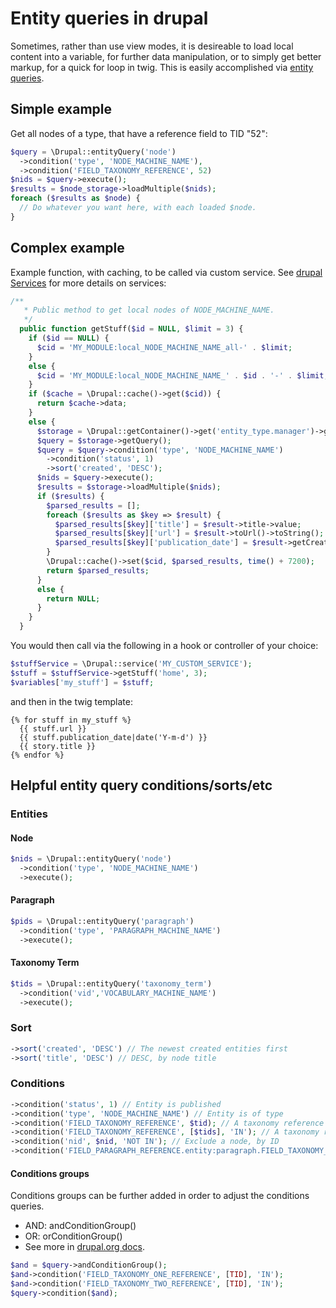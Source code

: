 # Entity queries in drupal

Sometimes, rather than use view modes, it is desireable to load local content into a variable, for further data manipulation, or to simply get better markup, for a quick for loop in twig. This is easily accomplished via [entity queries](https://api.drupal.org/api/drupal/core%21lib%21Drupal.php/function/Drupal%3A%3AentityQuery/8.6.x).

## Simple example

Get all nodes of a type, that have a reference field to TID "52":

```php
$query = \Drupal::entityQuery('node')
  ->condition('type', 'NODE_MACHINE_NAME'),
  ->condition('FIELD_TAXONOMY_REFERENCE', 52)
$nids = $query->execute();
$results = $node_storage->loadMultiple($nids);
foreach ($results as $node) {
  // Do whatever you want here, with each loaded $node.
}
```

## Complex example

Example function, with caching, to be called via custom service. See [drupal Services](/back-end/drupal/drupal-services) for more details on services:

```php
/**
   * Public method to get local nodes of NODE_MACHINE_NAME.
   */
  public function getStuff($id = NULL, $limit = 3) {
    if ($id == NULL) {
      $cid = 'MY_MODULE:local_NODE_MACHINE_NAME_all-' . $limit;
    }
    else {
      $cid = 'MY_MODULE:local_NODE_MACHINE_NAME_' . $id . '-' . $limit;
    }
    if ($cache = \Drupal::cache()->get($cid)) {
      return $cache->data;
    }
    else {
      $storage = \Drupal::getContainer()->get('entity_type.manager')->getStorage('node');
      $query = $storage->getQuery();
      $query = $query->condition('type', 'NODE_MACHINE_NAME')
        ->condition('status', 1)
        ->sort('created', 'DESC');
      $nids = $query->execute();
      $results = $storage->loadMultiple($nids);
      if ($results) {
        $parsed_results = [];
        foreach ($results as $key => $result) {
          $parsed_results[$key]['title'] = $result->title->value;
          $parsed_results[$key]['url'] = $result->toUrl()->toString();
          $parsed_results[$key]['publication_date'] = $result->getCreatedTime();
        }
        \Drupal::cache()->set($cid, $parsed_results, time() + 7200);
        return $parsed_results;
      }
      else {
        return NULL;
      }
    }
  }
```

You would then call via the following in a hook or controller of your choice:

```php
$stuffService = \Drupal::service('MY_CUSTOM_SERVICE');
$stuff = $stuffService->getStuff('home', 3);
$variables['my_stuff'] = $stuff;
```

and then in the twig template:

```twig
{% for stuff in my_stuff %}
  {{ stuff.url }}
  {{ stuff.publication_date|date('Y-m-d') }}
  {{ story.title }}
{% endfor %}
```

## Helpful entity query conditions/sorts/etc

### Entities

#### Node

```php
$nids = \Drupal::entityQuery('node')
  ->condition('type', 'NODE_MACHINE_NAME')
  ->execute();
```

#### Paragraph

```php
$pids = \Drupal::entityQuery('paragraph')
  ->condition('type', 'PARAGRAPH_MACHINE_NAME')
  ->execute();
```

#### Taxonomy Term

```php
$tids = \Drupal::entityQuery('taxonomy_term')
  ->condition('vid','VOCABULARY_MACHINE_NAME')
  ->execute();
```

### Sort

```php
->sort('created', 'DESC') // The newest created entities first
->sort('title', 'DESC') // DESC, by node title
```

### Conditions

```php
->condition('status', 1) // Entity is published
->condition('type', 'NODE_MACHINE_NAME') // Entity is of type
->condition('FIELD_TAXONOMY_REFERENCE', $tid); // A taxonomy reference field is equal to $tid (NUM)
->condition('FIELD_TAXONOMY_REFERENCE', [$tids], 'IN'); // A taxonomy reference field is equal to one of several $tids (NUM, comma separated)
->condition('nid', $nid, 'NOT IN'); // Exclude a node, by ID
->condition('FIELD_PARAGRAPH_REFERENCE.entity:paragraph.FIELD_TAXONOMY_REFERENCE.target_id', $tid); //A taxonomy reference on a referenced paragraph
```

#### Conditions groups

Conditions groups can be further added in order to adjust the conditions queries.

- AND: andConditionGroup()
- OR: orConditionGroup()
- See more in [drupal.org docs](https://www.drupal.org/docs/8/api/database-api/dynamic-queries/conditions#s-condition-groups).

```php
$and = $query->andConditionGroup();
$and->condition('FIELD_TAXONOMY_ONE_REFERENCE', [TID], 'IN');
$and->condition('FIELD_TAXONOMY_TWO_REFERENCE', [TID], 'IN');
$query->condition($and);
```
